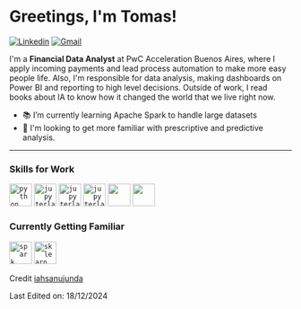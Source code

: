 <!-- Greeting -->
# Greetings, I'm Tomas!

[![Linkedin](https://img.shields.io/badge/-tomascabreraroman-blue?style=flat&logo=Linkedin&logoColor=white)](https://www.linkedin.com/in/tomascabreraroman/)
[![Gmail](https://img.shields.io/badge/-tomascabrera739@gmail.com-c14438?style=flat&logo=Gmail&logoColor=white)](mailto:tomascabrera739@gmail.com)

<!--Introduction -->
I'm a **Financial Data Analyst** at PwC Acceleration Buenos Aires, where I apply incoming payments and lead process automation to make more easy people life.
Also, I'm responsible for data analysis, making dashboards on Power BI and reporting to high level decisions.
Outside of work, I read books about IA to know how it changed the world that we live right now.

- 📚 I’m currently learning Apache Spark to handle large datasets
- 🌱 I'm looking to get more familiar with prescriptive and predictive analysis.
---

### Skills for Work
<code><a href="https://www.python.org/"><img height="40" src="https://img.shields.io/badge/python-3670A0?style=for-the-badge&logo=python&logoColor=ffdd54" alt="python logo" /></a></code>
<code><a href="https://jupyter.org/"><img height="40" src="https://img.shields.io/badge/jupyter-%23FA0F00.svg?style=for-the-badge&logo=jupyter&logoColor=white" alt="jupyterlab logo" /></a></code>
<code><a href="https://code.visualstudio.com/"><img height="40" src="https://img.shields.io/badge/Visual%20Studio%20Code-0078d7.svg?style=for-the-badge&logo=visual-studio-code&logoColor=white" alt="jupyterlab logo" /></a></code>
<code><a href="https://www.sqlite.org/"><img height="40" src="https://img.shields.io/badge/sqlite-%2307405e.svg?style=for-the-badge&logo=sqlite&logoColor=white" alt="jupyterlab logo" /></a></code>
<code><a href="https://app.powerbi.com/"><img height="40" src="https://img.shields.io/badge/power_bi-F2C811?style=for-the-badge&logo=powerbi&logoColor=black" /></a></code>
<code><a href="https://www.googleadservices.com/pagead/aclk?sa=L&ai=DChcSEwiXg6Pk0LKKAxXGEkQIHfz3DF8YABAAGgJkeg&co=1&gclid=CjwKCAiAgoq7BhBxEiwAVcW0LNPDQXQ7_HoW4cIrq5dLFu7e-yiuGZz2dPUr1F2hHmPVg9tpMmRbrBoCUHEQAvD_BwE&ohost=www.google.com&cid=CAESVuD2IS7pjknH-QKVGROpJOVAR74I4rC4ae4wLT5YmTRFcKNADuDItFIAk272UqoyoGkagUbS7xGNdGlabsK7C4iViQCkJkX1zdxKib3V6w87uyZPrmlQ&sig=AOD64_0LvLpD30q6k4YMDSYmdMccyZw7kw&q&adurl&ved=2ahUKEwii85nk0LKKAxXTCbkGHQyuBOoQ0Qx6BAguEAE"><img height="40" src="https://img.shields.io/badge/Microsoft_Excel-217346?style=for-the-badge&logo=microsoft-excel&logoColor=white" /></a></code>






### Currently Getting Familiar
<code><a href="https://spark.apache.org/"><img height="40" src="https://img.shields.io/badge/Apache%20Spark-FDEE21?style=flat-square&logo=apachespark&logoColor=black" alt="spark logo" /></a></code>
<code><a href="https://scikit-learn.org/"><img height="40" src="https://img.shields.io/badge/scikit--learn-%23F7931E.svg?style=for-the-badge&logo=scikit-learn&logoColor=white" alt="sklearn logo" /></a></a></code>

Credit [iahsanujunda](https://github.com/iahsanujunda)

Last Edited on: 18/12/2024
